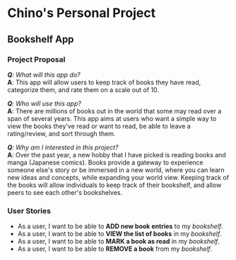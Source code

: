 # Chino's Personal Project

## Bookshelf App

### Project Proposal

***Q**: What will this app do?*  
**A**: This app will allow users to keep track of books they have read,
categorize them, and rate them on a scale out of 10.  

***Q**: Who will use this app?*  
**A**: There are millions of books out in the world that some may read
over a span of several years. This app aims at users who want a simple way
to view the books they've read or want to read, be able to leave a rating/review, and sort through them.  

***Q**: Why am I interested in this project?*  
**A**: Over the past year, a new hobby that I have picked is reading books and manga (Japanese comics).
Books provide a gateway to experience someone else's story or be immersed in a new world, where you can
learn new ideas and concepts, while expanding your world view. Keeping track of the books
will allow individuals to keep track of their bookshelf, and allow peers to see each other's bookshelves.

### User Stories
- As a user, I want to be able to **ADD new book entries** to my *bookshelf*.
- As a user, I want to be able to **VIEW the list of books** in my *bookshelf*.
- As a user, I want to be able to **MARK a book as read** in my *bookshelf*.
- As a user, I want to be able to **REMOVE a book** from my *bookshelf*.



